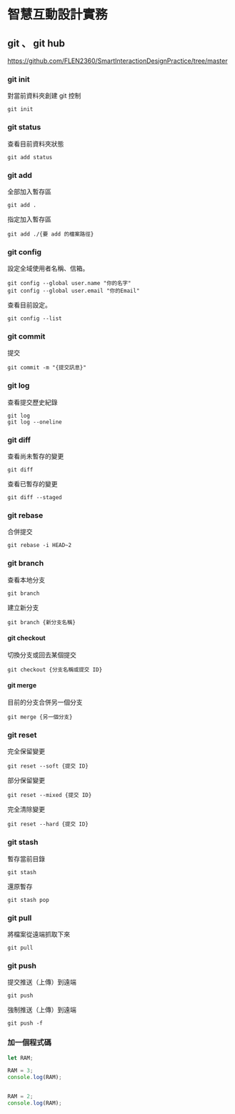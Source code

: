 # 智慧互動設計實務

## git 、 git hub

https://github.com/FLEN2360/SmartInteractionDesignPractice/tree/master

### git init

對當前資料夾創建 git 控制
```git
git init
```

### git status

查看目前資料夾狀態
```git
git add status
```

### git add

全部加入暫存區
```git
git add .
```

指定加入暫存區
```git
git add ./{要 add 的檔案路徑}
```

### git config

設定全域使用者名稱、信箱。
```git
git config --global user.name "你的名字"
git config --global user.email "你的Email"
```

查看目前設定。
```git
git config --list
```

### git commit

提交
```git
git commit -m "{提交訊息}"
```

### git log

查看提交歷史紀錄
```git
git log
git log --oneline
```

### git diff

查看尚未暫存的變更
```git
git diff
```

查看已暫存的變更
```git
git diff --staged
```

### git rebase

合併提交
```git
git rebase -i HEAD~2
```

### git branch

查看本地分支
```git
git branch
```
建立新分支
```git
git branch {新分支名稱}
```

#### git checkout

切換分支或回去某個提交
```git
git checkout {分支名稱或提交 ID}
```

#### git merge

目前的分支合併另一個分支
```git
git merge {另一個分支}
```

### git reset

完全保留變更
```git
git reset --soft {提交 ID}
```

部分保留變更
```git
git reset --mixed {提交 ID}
```

完全清除變更
```git
git reset --hard {提交 ID}
```

### git stash

暫存當前目錄
```git
git stash
```

還原暫存
```git
git stash pop
```
### git pull

將檔案從遠端抓取下來
```git
git pull
```

### git push

提交推送（上傳）到遠端
```git
git push
```

強制推送（上傳）到遠端
```git
git push -f
```
### 加一個程式碼
``` js
let RAM;

RAM = 3;
console.log(RAM);


RAM = 2;
console.log(RAM);
```

